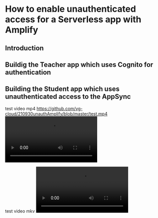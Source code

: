 # How to enable unauthenticated access for a Serverless app with Amplify

## Introduction

## Buildig the Teacher app which uses Cognito for authentication

## Building the Student app which uses unauthenticated access to the AppSync

test video mp4
https://github.com/vg-cloud/210930unauthAmplify/blob/master/test.mp4
![](test.mp4)

test video mkv
![](test.mkv)
